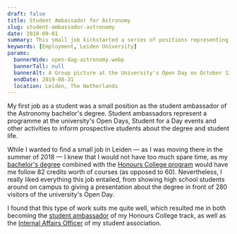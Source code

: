 ```yaml
---
draft: false
title: Student Ambassador for Astronomy
slug: student-ambassador-astronomy
date: 2018-09-01
summary: This small job kickstarted a series of positions representing students at Leiden University.
keywords: [Employment, Leiden University]
params:
  bannerWide: open-dag-astronomy.webp
  bannerTall: null
  bannerAlt: A Group picture at the University's Open Day on October 13, 2018
  endDate: 2019-08-31
  location: Leiden, The Netherlands
---
```


My first job as a student was a small position as the student ambassador of the Astronomy bachelor's degree. Student ambassadors represent a programme at the university's Open Days, Student for a Day events and other activities to inform prospective students about the degree and student life.

While I wanted to find a small job in Leiden — as I was moving there in the summer of 2018 — I knew that I would not have too much spare time, as my [bachelor's degree](/education/bachelor-astronomy) combined with the [Honours College program](/education/honours-college) would have me follow 82 credits worth of courses (as opposed to 60). Nevertheless, I really liked everything this job entailed, from showing high school students around on campus to giving a presentation about the degree in front of 280 visitors of the university's Open Day. 

I found that this type of work suits me quite well, which resulted me in both becoming the [student ambassador](/experience/student-ambassador-honours-college) of my Honours College track, as well as the [Internal Affairs Officer](/experience/board-year-at-aegee) of my student association.
